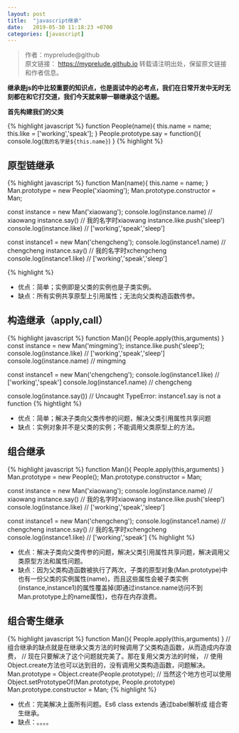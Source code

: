 ```yaml
---
layout: post
title:  "javascript继承"
date:   2019-05-30 11:18:23 +0700
categories: [javascript]
---
```

>作者：myprelude@github  
原文链接： https://myprelude.github.io 
转载请注明出处，保留原文链接和作者信息。

**继承是js的中比较重要的知识点，也是面试中的必考点，我们在日常开发中无时无刻都在和它打交道，我们今天就来聊一聊继承这个话题。**

**首先构建我们的父类**

{% highlight javascript %}
function People(name){
    this.name = name;
    this.like = ['working','speak'];
}
People.prototype.say = function(){
    console.log(`我的名字是${this.name}`)
}
{% highlight %}

## 原型链继承

{% highlight javascript %}
function Man(name){
    this.name = name;
}
Man.prototype = new People('xiaoming');
Man.prototype.constructor = Man;

const instance = new Man('xiaowang');
console.log(instance.name) // xiaowang
instance.say() // 我的名字时xiaowang
instance.like.push('sleep')
console.log(instance.like) // ['working','speak','sleep']

const instance1 = new Man('chengcheng');
console.log(instance1.name) // chengcheng
instance.say() // 我的名字时xchengcheng
console.log(instance1.like) // ['working','speak','sleep']

{% highlight %}

* 优点：简单；实例即是父类的实例也是子类实例。
* 缺点：所有实例共享原型上引用属性；无法向父类构造函数传参。

## 构造继承（apply,call）

{% highlight javascript %}
function Man(){
    People.apply(this,arguments)
}
const instance = new Man('mingming');
instance.like.push('sleep');
console.log(instance.like) // ['working','speak','sleep']
console.log(instance.name) // mingming

const instance1 =  new Man('chengcheng');
console.log(instance1.like) // ['working','speak']
console.log(instance1.name) // chengcheng

console.log(instance.say())  //  Uncaught TypeError: instance1.say is not a function
{% hightlight %}
* 优点：简单；解决子类向父类传参的问题，解决父类引用属性共享问题
* 缺点：实例对象并不是父类的实例；不能调用父类原型上的方法。


## 组合继承

{% highlight javascript %}
function Man(){
    People.apply(this,arguments)
}
Man.prototype = new People();
Man.prototype.constructor = Man;

const instance = new Man('xiaowang');
console.log(instance.name) // xiaowang
instance.say() // 我的名字时xiaowang
instance.like.push('sleep')
console.log(instance.like) // ['working','speak','sleep']

const instance1 = new Man('chengcheng');
console.log(instance1.name) // chengcheng
instance.say() // 我的名字时xchengcheng
console.log(instance1.like) // ['working','speak']
{% highlight %}

* 优点：解决子类向父类传参的问题，解决父类引用属性共享问题，解决调用父类原型方法和属性问题。
* 缺点：因为父类构造函数被执行了两次，子类的原型对象(Man.prototype)中也有一份父类的实例属性(name)，而且这些属性会被子类实例(instance,instance1)的属性覆盖掉(即通过instance.name访问不到Man.prototype上的name属性)，也存在内存浪费。

## 组合寄生继承

{% highlight javascript %}
function Man(){
    People.apply(this,arguments)
}
// 组合继承的缺点就是在继承父类方法的时候调用了父类构造函数，从而造成内存浪费，
// 现在只要解决了这个问题就完美了。那在复用父类方法的时候，
// 使用Object.create方法也可以达到目的，没有调用父类构造函数，问题解决。
Man.prototype = Object.create(People.prototype);
// 当然这个地方也可以使用Object.setPrototypeOf(Man.prototype, People.prototype)
Man.prototype.constructor = Man;
{% highlight %}

* 优点：完美解决上面所有问题。Es6 class extends 通过babel解析成 组合寄生继承。
* 缺点：。。。。